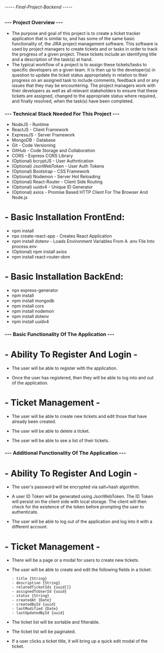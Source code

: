 ###### ----- Final-Project-Backend ----- #####


### --- Project Overview --- ###

- The purpose and goal of this project is to create a ticket tracker application that is similar to, and has some of the same basic functionality of, the JIRA project management software. This software is used by project managers to create tickets and or tasks in order to track the progress of a given project. These tickets include an identifying title and a description of the task(s) at hand. 
- The typical workflow of a project is to assign these tickets/tasks to specific developers on a given team. It is then up to the developer(s) in question to update the ticket status appropriately in relation to their progress on an assigned task to include comments, feedback and or any issues that they may be encountering.  The project managers work with their developers as well as all relevant stakeholders to ensure that these tickets are assigned, changed to the appropriate status where required, and finally resolved, when the task(s) have been completed. 

### --- Technical Stack Needed For This Project --- ###

- NodeJS - Runtime
- ReactJS - Client Framework
- ExpressJS - Server Framework
- MongoDB - Database
- Git - Code Versioning
- GitHub - Code Storage and Collaboration
- CORS - Express CORS Library
- (Optional) bcryptJS - User Authntication
- (Optional) JsonWebToken - User Auth Tokens
- (Optional) Bootstrap - CSS Framework
- (Optional) Nodemon - Server Hot Reloading
- (Optional) React-Router - Client Side Routing
- (Optional) uuidv4 - Unique ID Generator
- (Optional) axios - Promise Based HTTP Client For The Browser And Node.js

# - Basic Installation FrontEnd:  

- npm install
- npx create-react-app - Creates React Application
- npm install dotenv - Loads Environment Variables From A .env File Into process.env
- (Optional) npm install axios 
- npm install react-router-dom


# - Basic Installation BackEnd:

- npx express-generator
- npm install
- npm install mongodb
- npm install cors
- npm install nodemon
- npm install dotenv
- npm install uuidv4


### --- Basic Functionality Of The Application --- ###


# - Ability To Register And Login - #

- The user will be able to register with the application. 

- Once the user has registered, then they will be able to log into and out of the application. 

# - Ticket Management - #

- The user will be able to create new tickets and edit those that have already been created.

- The user will be able to delete a ticket.

- The user will be able to see a list of their tickets.



### --- Additional Functionality Of The Application --- ###


# - Ability To Register And Login - #

- The user's password will be encrypted via salt+hash algorithm.

- A user ID Token will be generated using JsonWebToken.  The ID Token will persist on the client side with local storage. The client will then check for the existence of the token before prompting the user to authenticate.

- The user will be able to log out of the application and log into it with a different account. 


# - Ticket Management - #

- There will be a page or a modal for users to create new tickets.

- The user will be able to create and edit the following fields in a ticket:

      - title {String}
      - description {String}
      - relatedTicketIds {uuid[]}
      - assignedToUserId {uuid}
      - status {String}
      - createdAt {Date}
      - createdById {uuid}
      - lastModified {Date}
      - lastUpdatedById {uuid}

- The ticket list will be sortable and filterable.
- The ticket list will be paginated.
- If a user clicks a ticket title, it will bring up a quick edit modal of the ticket.





